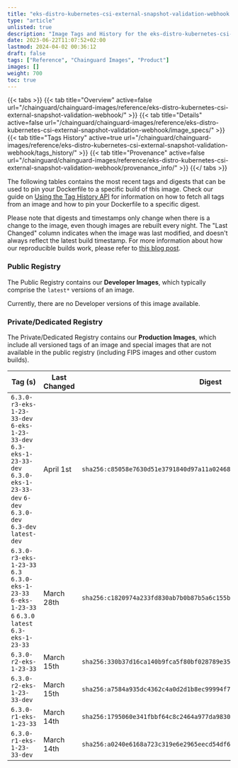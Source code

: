 ```yaml
---
title: "eks-distro-kubernetes-csi-external-snapshot-validation-webhook Image Tags History"
type: "article"
unlisted: true
description: "Image Tags and History for the eks-distro-kubernetes-csi-external-snapshot-validation-webhook Chainguard Image"
date: 2023-06-22T11:07:52+02:00
lastmod: 2024-04-02 00:36:12
draft: false
tags: ["Reference", "Chainguard Images", "Product"]
images: []
weight: 700
toc: true
---
```


{{< tabs >}}
{{< tab title="Overview" active=false url="/chainguard/chainguard-images/reference/eks-distro-kubernetes-csi-external-snapshot-validation-webhook/" >}}
{{< tab title="Details" active=false url="/chainguard/chainguard-images/reference/eks-distro-kubernetes-csi-external-snapshot-validation-webhook/image_specs/" >}}
{{< tab title="Tags History" active=true url="/chainguard/chainguard-images/reference/eks-distro-kubernetes-csi-external-snapshot-validation-webhook/tags_history/" >}}
{{< tab title="Provenance" active=false url="/chainguard/chainguard-images/reference/eks-distro-kubernetes-csi-external-snapshot-validation-webhook/provenance_info/" >}}
{{</ tabs >}}

The following tables contains the most recent tags and digests that can be used to pin your Dockerfile to a specific build of this image. Check our guide on [Using the Tag History API](/chainguard/chainguard-images/using-the-tag-history-api/) for information on how to fetch all tags from an image and how to pin your Dockerfile to a specific digest.

Please note that digests and timestamps only change when there is a change to the image, even though images are rebuilt every night. The "Last Changed" column indicates when the image was last modified, and doesn't always reflect the latest build timestamp. For more information about how our reproducible builds work, please refer to [this blog post](https://www.chainguard.dev/unchained/reproducing-chainguards-reproducible-image-builds).

### Public Registry
The Public Registry contains our **Developer Images**, which typically comprise the `latest*` versions of an image.

Currently, there are no Developer versions of this image available.

### Private/Dedicated Registry
The Private/Dedicated Registry contains our **Production Images**, which include all versioned tags of an image and special images that are not available in the public registry (including FIPS images and other custom builds).

| Tag (s)                                                                                                                                  | Last Changed | Digest                                                                    |
|------------------------------------------------------------------------------------------------------------------------------------------|--------------|---------------------------------------------------------------------------|
|  `6.3.0-r3-eks-1-23-33-dev` `6-eks-1-23-33-dev` `6.3-eks-1-23-33-dev` `6.3.0-eks-1-23-33-dev` `6-dev` `6.3.0-dev` `6.3-dev` `latest-dev` | April 1st    | `sha256:c85058e7630d51e3791840d97a11a024687c6263e18369a4c460a55f7b3771bd` |
|  `6.3.0-r3-eks-1-23-33` `6.3` `6.3.0-eks-1-23-33` `6-eks-1-23-33` `6` `6.3.0` `latest` `6.3-eks-1-23-33`                                 | March 28th   | `sha256:c1820974a233fd830ab7b0b87b5a6c155b9fe7375eea3ca5e79c60f11335c8b9` |
|  `6.3.0-r2-eks-1-23-33`                                                                                                                  | March 15th   | `sha256:330b37d16ca140b9fca5f80bf028789e3533832fe3392c43adc6c311e4ff46fb` |
|  `6.3.0-r2-eks-1-23-33-dev`                                                                                                              | March 15th   | `sha256:a7584a935dc4362c4a0d2d1b8ec99994f739f9010073a34f0727bf9a21098390` |
|  `6.3.0-r1-eks-1-23-33`                                                                                                                  | March 14th   | `sha256:1795060e341fbbf64c8c2464a977da983035d0626a17a3efd037b834996442b2` |
|  `6.3.0-r1-eks-1-23-33-dev`                                                                                                              | March 14th   | `sha256:a0240e6168a723c319e6e2965eecd54df6eb59206bea14a8a8e23597b5978408` |


